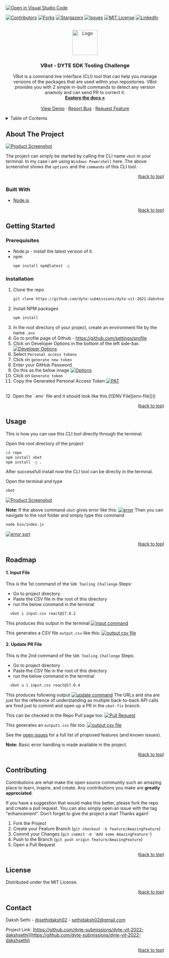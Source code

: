 [![Open in Visual Studio Code](https://classroom.github.com/assets/open-in-vscode-c66648af7eb3fe8bc4f294546bfd86ef473780cde1dea487d3c4ff354943c9ae.svg)](https://classroom.github.com/online_ide?assignment_repo_id=7945207&assignment_repo_type=AssignmentRepo)
<div id="top"></div>
<!--
*** Thanks for checking out the Best-README-Template. If you have a suggestion
*** that would make this better, please fork the repo and create a pull request
*** or simply open an issue with the tag "enhancement".
*** Don't forget to give the project a star!
*** Thanks again! Now go create something AMAZING! :D
-->



<!-- PROJECT SHIELDS -->
<!--
*** I'm using markdown "reference style" links for readability.
*** Reference links are enclosed in brackets [ ] instead of parentheses ( ).
*** See the bottom of this document for the declaration of the reference variables
*** for contributors-url, forks-url, etc. This is an optional, concise syntax you may use.
*** https://www.markdownguide.org/basic-syntax/#reference-style-links
-->
[![Contributors][contributors-shield]][contributors-url]
[![Forks][forks-shield]][forks-url]
[![Stargazers][stars-shield]][stars-url]
[![Issues][issues-shield]][issues-url]
[![MIT License][license-shield]][license-url]
[![LinkedIn][linkedin-shield]][linkedin-url]



<!-- PROJECT LOGO -->
<br />
<div align="center">
  <a href="https://github.com/github_username/repo_name">
    <img src="images/logo.png" alt="Logo" width="80" height="80">
  </a>

<h3 align="center">VBot - DYTE SDK Tooling Challenge</h3>

  <p align="center">
    VBot is a command line interface (CLI) tool that can help you manage versions of the packages that are used within your repositories. VBot provides you with 2 simple in-built commands to detect any version anamoly and can send PR to correct it.
    <br />
    <a href="https://github.com/dyte-submissions/dyte-vit-2022-dakshsethi"><strong>Explore the docs »</strong></a>
    <br />
    <br />
    <a href="https://github.com/dyte-submissions/dyte-vit-2022-dakshsethi">View Demo</a>
    ·
    <a href="https://github.com/dyte-submissions/dyte-vit-2022-dakshsethi/issues">Report Bug</a>
    ·
    <a href="https://github.com/dyte-submissions/dyte-vit-2022-dakshsethi/issues">Request Feature</a>
  </p>
</div>



<!-- TABLE OF CONTENTS -->
<details>
  <summary>Table of Contents</summary>
  <ol>
    <li>
      <a href="#about-the-project">About The Project</a>
      <ul>
        <li><a href="#built-with">Built With</a></li>
      </ul>
    </li>
    <li>
      <a href="#getting-started">Getting Started</a>
      <ul>
        <li><a href="#prerequisites">Prerequisites</a></li>
        <li><a href="#installation">Installation</a></li>
      </ul>
    </li>
    <li><a href="#usage">Usage</a></li>
    <li><a href="#roadmap">Roadmap</a></li>
    <li><a href="#contributing">Contributing</a></li>
    <li><a href="#license">License</a></li>
    <li><a href="#contact">Contact</a></li>
  </ol>
</details>



<!-- ABOUT THE PROJECT -->
## About The Project

[![Product Screenshot][product-screenshot]]()

The project can simply be started by calling the CLI name `vbot` in your terminal. In my case i am using `Windows Powershell` here. The above screenshot shows the `options` and the `commands` of this CLI tool.

<p align="right">(<a href="#top">back to top</a>)</p>



### Built With

* [Node.js](https://nodejs.org/)

<p align="right">(<a href="#top">back to top</a>)</p>



<!-- GETTING STARTED -->
## Getting Started
### Prerequisites
* Node.js - install the latest version of it.
* npm
  ```sh
  npm install npm@latest -g
  ```

### Installation

1. Clone the repo
   ```sh
   git clone https://github.com/dyte-submissions/dyte-vit-2022-dakshsethi
   ```
2. Install NPM packages
   ```sh
   npm install
   ```
3. In the root directory of your project, create an environment file by the name `.env`
4. Go to profile page of Github - https://github.com/settings/profile
5. Click on Developer Options in the bottom of the left side-bar.
  [![Developer Options][developer-settings]]()
6. Select `Personal access tokens`
7. Click on `generate new token`
8. Enter your GitHub Password
9. Do this as the below image [![Options][options]]()
10. Click on `Generate token`
11. Copy the Generated Personal Access Token
    [![PAT][pat-code]]()
  <br>
12. Open the `.env` file and it should look like this
   [![ENV File][env-file]]()

<p align="right">(<a href="#top">back to top</a>)</p>



<!-- USAGE EXAMPLES -->
## Usage

This is how you can use this CLI tool directly through the terminal.

Open the root directory of the project
```sh
cd repo
npm install vbot
npm install -g .
```

After successfull install now the CLI tool can be directly in the terminal.

Open the terminal and type
```bash
vbot
```
[![Product Screenshot][product-screenshot]]()

<b>Note: </b>
If the above command `vbot` gives error like this:
[![error][error-msg]]()
Then you can navigate to the root folder and simply type this command
```sh
node bin/index.js
```
[![error sort][error-resolved]]()


<p align="right">(<a href="#top">back to top</a>)</p>



<!-- ROADMAP -->
## Roadmap

#### 1. Input File
This is the 1st command of the `SDK Tooling Challenge`
Steps:
  - Go to project directory
  - Paste the CSV file in the root of this directory
  - run the below command in the terminal
  ```bash
    vbot i input.csv react@17.0.2 
  ```

  This produces this output in the terminal
  [![input command][input-command]]()

  This generates a CSV file `output.csv` like this:
  [![output csv file][output-csv]]()
#### 2. Update PR File
This is the 2nd command of the `SDK Tooling Challenge`
Steps:
  - Go to project directory
  - Paste the CSV file in the root of this directory
  - run the below command in the terminal
  ```bash
    vbot u i input.csv react@17.0.4 
  ```

  This produces following output
  [![update command][update-command]]()
  The URLs and sha are just for the reference of understanding as multiple back-to-back API calls are fired just to commit and open up a PR in the `vbot-fix` branch.

  This can be checked in the Repo Pull page too:
  [![Pull Request][PR]]()

  This generates an `output1.csv` file too:
  [![output csv file][output1-csv]]()



See the [open issues](https://github.com/github_username/repo_name/issues) for a full list of proposed features (and known issues).

**Note:** Basic error handling is made available in the project.

<p align="right">(<a href="#top">back to top</a>)</p>



<!-- CONTRIBUTING -->
## Contributing

Contributions are what make the open source community such an amazing place to learn, inspire, and create. Any contributions you make are **greatly appreciated**.

If you have a suggestion that would make this better, please fork the repo and create a pull request. You can also simply open an issue with the tag "enhancement".
Don't forget to give the project a star! Thanks again!

1. Fork the Project
2. Create your Feature Branch (`git checkout -b feature/AmazingFeature`)
3. Commit your Changes (`git commit -m 'Add some AmazingFeature'`)
4. Push to the Branch (`git push origin feature/AmazingFeature`)
5. Open a Pull Request

<p align="right">(<a href="#top">back to top</a>)</p>



<!-- LICENSE -->
## License

Distributed under the MIT License.
<p align="right">(<a href="#top">back to top</a>)</p>



<!-- CONTACT -->
## Contact

Daksh Sethi - [@sethidaksh02](https://twitter.com/sethidaksh02) - sethidaksh02@gmail.com

Project Link: [https://github.com/dyte-submissions/dyte-vit-2022-dakshsethi](https://github.com/dyte-submissions/dyte-vit-2022-dakshsethi)

<p align="right">(<a href="#top">back to top</a>)</p>



<!-- MARKDOWN LINKS & IMAGES -->
<!-- https://www.markdownguide.org/basic-syntax/#reference-style-links -->
[contributors-shield]: https://img.shields.io/github/contributors/github_username/repo_name.svg?style=for-the-badge
[contributors-url]: https://github.com/github_username/repo_name/graphs/contributors
[forks-shield]: https://img.shields.io/github/forks/github_username/repo_name.svg?style=for-the-badge
[forks-url]: https://github.com/github_username/repo_name/network/members
[stars-shield]: https://img.shields.io/github/stars/github_username/repo_name.svg?style=for-the-badge
[stars-url]: https://github.com/github_username/repo_name/stargazers
[issues-shield]: https://img.shields.io/github/issues/github_username/repo_name.svg?style=for-the-badge
[issues-url]: https://github.com/github_username/repo_name/issues
[license-shield]: https://img.shields.io/github/license/github_username/repo_name.svg?style=for-the-badge
[license-url]: https://github.com/github_username/repo_name/blob/master/LICENSE.txt
[linkedin-shield]: https://img.shields.io/badge/-LinkedIn-black.svg?style=for-the-badge&logo=linkedin&colorB=555
[linkedin-url]: https://linkedin.com/in/linkedin_username
[product-screenshot]: images/initial.png
[developer-settings]: images/developer-settings.png
[options]: images/options.png
[pat-code]: images/pat-code.png
[env-file]: images/env-file.png
[error-msg]: images/error.png
[error-resolved]: images/error-resolved.png
[input-command]: images/input-command.png
[output-csv]: images/output-csv.png
[update-command]: images/update-command.png
[PR]: images/PR.png
[output1-csv]: images/output1-csv.png